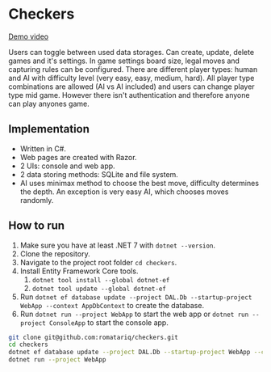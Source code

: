 # Checkers

[Demo video](https://www.youtube.com/watch?v=S6A5avreAQk)  

Users can toggle between used data storages.
Can create, update, delete games and it's settings.
In game settings board size, legal moves and capturing rules can be configured.
There are different player types: human and AI with difficulty level (very easy, easy, medium, hard).
All player type combinations are allowed (AI vs AI included) and users can change player type mid game.
However there isn't authentication and therefore anyone can play anyones game.

## Implementation

- Written in C#.
- Web pages are created with Razor.
- 2 UIs: console and web app.
- 2 data storing methods: SQLite and file system.
- AI uses minimax method to choose the best move, difficulty determines the depth. 
An exception is very easy AI, which chooses moves randomly.

## How to run
1. Make sure you have at least .NET 7 with `dotnet --version`.
2. Clone the repository.
3. Navigate to the project root folder `cd checkers`.
4. Install Entity Framework Core tools.
   1. `dotnet tool install --global dotnet-ef`
   2. `dotnet tool update --global dotnet-ef`
5. Run `dotnet ef database update --project DAL.Db --startup-project WebApp --context AppDbContext` to create the database.
6. Run `dotnet run --project WebApp` to start the web app or `dotnet run --project ConsoleApp` to start the console app.

~~~bash
git clone git@github.com:romatariq/checkers.git
cd checkers
dotnet ef database update --project DAL.Db --startup-project WebApp --context AppDbContext
dotnet run --project WebApp
~~~